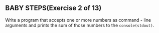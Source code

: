 ## BABY STEPS(Exercise 2 of 13)

Write a program that accepts one or more numbers as command - line arguments and prints the sum of those numbers to the `console(stdout)`.
